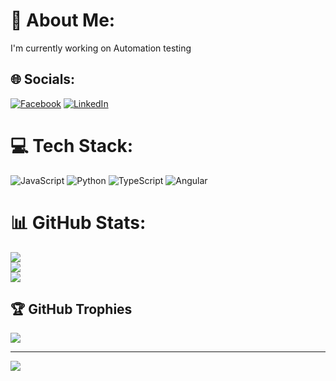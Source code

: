 # 💫 About Me:
I'm currently working on Automation testing


## 🌐 Socials:
[![Facebook](https://img.shields.io/badge/Facebook-%231877F2.svg?logo=Facebook&logoColor=white)](https://www.facebook.com/profile.php?id=100004177723902) [![LinkedIn](https://img.shields.io/badge/LinkedIn-%230077B5.svg?logo=linkedin&logoColor=white)](https://www.linkedin.com/in/amin-miladi/) 

# 💻 Tech Stack:
![JavaScript](https://img.shields.io/badge/javascript-%23323330.svg?style=for-the-badge&logo=javascript&logoColor=%23F7DF1E) ![Python](https://img.shields.io/badge/python-3670A0?style=for-the-badge&logo=python&logoColor=ffdd54) ![TypeScript](https://img.shields.io/badge/typescript-%23007ACC.svg?style=for-the-badge&logo=typescript&logoColor=white) ![Angular](https://img.shields.io/badge/angular-%23DD0031.svg?style=for-the-badge&logo=angular&logoColor=white)
# 📊 GitHub Stats:
![](https://github-readme-stats.vercel.app/api?username=Amiin29&theme=dark&hide_border=false&include_all_commits=false&count_private=false)<br/>
![](https://github-readme-streak-stats.herokuapp.com/?user=Amiin29&theme=dark&hide_border=false)<br/>
![](https://github-readme-stats.vercel.app/api/top-langs/?username=Amiin29&theme=dark&hide_border=false&include_all_commits=false&count_private=false&layout=compact)

## 🏆 GitHub Trophies
![](https://github-profile-trophy.vercel.app/?username=Amiin29&theme=radical&no-frame=false&no-bg=true&margin-w=4)

---
[![](https://visitcount.itsvg.in/api?id=Amiin29&icon=0&color=0)](https://visitcount.itsvg.in)

<!-- Proudly created with GPRM ( https://gprm.itsvg.in ) -->
